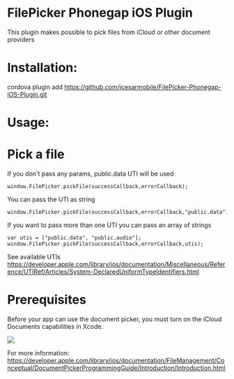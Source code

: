 FilePicker Phonegap iOS Plugin
================================

This plugin makes possible to pick files from iCloud or other document providers


Installation:
============

cordova plugin add https://github.com/jcesarmobile/FilePicker-Phonegap-iOS-Plugin.git


Usage:
=====

Pick a file
===========

If you don't pass any params, public.data UTI will be used

```
window.FilePicker.pickFile(successCallback,errorCallback);
```

You can pass the UTI as string
```
window.FilePicker.pickFile(successCallback,errorCallback,"public.data");
```

If you want to pass more than one UTI you can pass an array of strings
```
var utis = ["public.data", "public.audio"];
window.FilePicker.pickFile(successCallback,errorCallback,utis);
```

See available UTIs https://developer.apple.com/library/ios/documentation/Miscellaneous/Reference/UTIRef/Articles/System-DeclaredUniformTypeIdentifiers.html

Prerequisites
=============

Before your app can use the document picker, you must turn on the iCloud Documents capabilities in Xcode.  

![](https://developer.apple.com/library/ios/documentation/FileManagement/Conceptual/DocumentPickerProgrammingGuide/Art/Enabling%20iCloud%20Documents_2x.png)

For more information: https://developer.apple.com/library/ios/documentation/FileManagement/Conceptual/DocumentPickerProgrammingGuide/Introduction/Introduction.html